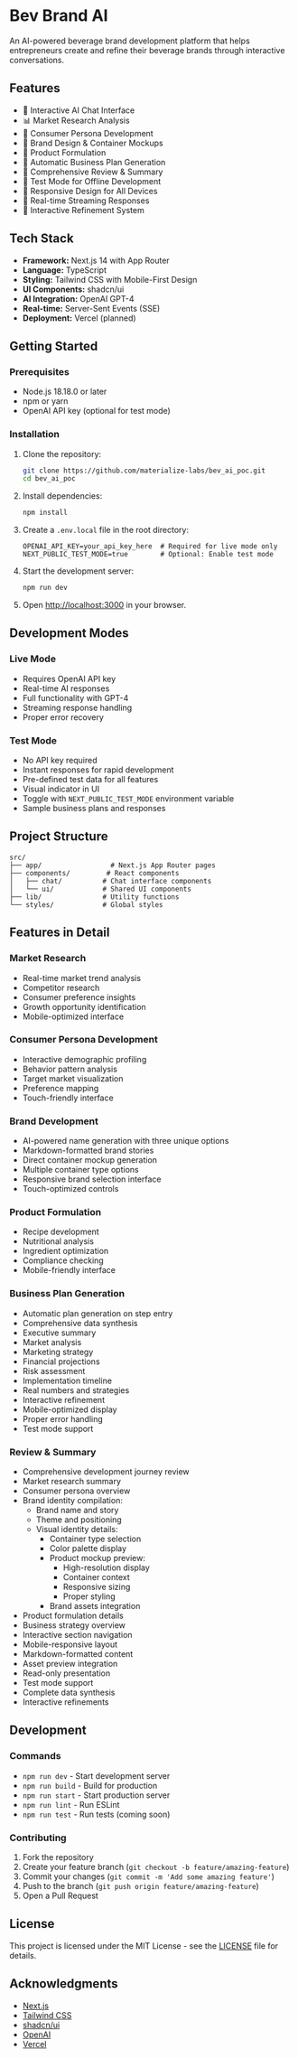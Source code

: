 # Bev Brand AI

An AI-powered beverage brand development platform that helps entrepreneurs create and refine their beverage brands through interactive conversations.

## Features

- 🤖 Interactive AI Chat Interface
- 📊 Market Research Analysis
- 👥 Consumer Persona Development
- 🎨 Brand Design & Container Mockups
- 🧪 Product Formulation
- 🔄 Automatic Business Plan Generation
- 🔄 Comprehensive Review & Summary
- 🔄 Test Mode for Offline Development
- 📱 Responsive Design for All Devices
- 💬 Real-time Streaming Responses
- 🔄 Interactive Refinement System

## Tech Stack

- **Framework:** Next.js 14 with App Router
- **Language:** TypeScript
- **Styling:** Tailwind CSS with Mobile-First Design
- **UI Components:** shadcn/ui
- **AI Integration:** OpenAI GPT-4
- **Real-time:** Server-Sent Events (SSE)
- **Deployment:** Vercel (planned)

## Getting Started

### Prerequisites

- Node.js 18.18.0 or later
- npm or yarn
- OpenAI API key (optional for test mode)

### Installation

1. Clone the repository:
   ```bash
   git clone https://github.com/materialize-labs/bev_ai_poc.git
   cd bev_ai_poc
   ```

2. Install dependencies:
   ```bash
   npm install
   ```

3. Create a `.env.local` file in the root directory:
   ```env
   OPENAI_API_KEY=your_api_key_here  # Required for live mode only
   NEXT_PUBLIC_TEST_MODE=true        # Optional: Enable test mode
   ```

4. Start the development server:
   ```bash
   npm run dev
   ```

5. Open [http://localhost:3000](http://localhost:3000) in your browser.

## Development Modes

### Live Mode
- Requires OpenAI API key
- Real-time AI responses
- Full functionality with GPT-4
- Streaming response handling
- Proper error recovery

### Test Mode
- No API key required
- Instant responses for rapid development
- Pre-defined test data for all features
- Visual indicator in UI
- Toggle with `NEXT_PUBLIC_TEST_MODE` environment variable
- Sample business plans and responses

## Project Structure

```
src/
├── app/                 # Next.js App Router pages
├── components/         # React components
│   ├── chat/          # Chat interface components
│   └── ui/            # Shared UI components
├── lib/               # Utility functions
└── styles/            # Global styles
```

## Features in Detail

### Market Research
- Real-time market trend analysis
- Competitor research
- Consumer preference insights
- Growth opportunity identification
- Mobile-optimized interface

### Consumer Persona Development
- Interactive demographic profiling
- Behavior pattern analysis
- Target market visualization
- Preference mapping
- Touch-friendly interface

### Brand Development
- AI-powered name generation with three unique options
- Markdown-formatted brand stories
- Direct container mockup generation
- Multiple container type options
- Responsive brand selection interface
- Touch-optimized controls

### Product Formulation
- Recipe development
- Nutritional analysis
- Ingredient optimization
- Compliance checking
- Mobile-friendly interface

### Business Plan Generation
- Automatic plan generation on step entry
- Comprehensive data synthesis
- Executive summary
- Market analysis
- Marketing strategy
- Financial projections
- Risk assessment
- Implementation timeline
- Real numbers and strategies
- Interactive refinement
- Mobile-optimized display
- Proper error handling
- Test mode support

### Review & Summary
- Comprehensive development journey review
- Market research summary
- Consumer persona overview
- Brand identity compilation:
  * Brand name and story
  * Theme and positioning
  * Visual identity details:
    - Container type selection
    - Color palette display
    - Product mockup preview:
      * High-resolution display
      * Container context
      * Responsive sizing
      * Proper styling
    - Brand assets integration
- Product formulation details
- Business strategy overview
- Interactive section navigation
- Mobile-responsive layout
- Markdown-formatted content
- Asset preview integration
- Read-only presentation
- Test mode support
- Complete data synthesis
- Interactive refinements

## Development

### Commands

- `npm run dev` - Start development server
- `npm run build` - Build for production
- `npm run start` - Start production server
- `npm run lint` - Run ESLint
- `npm run test` - Run tests (coming soon)

### Contributing

1. Fork the repository
2. Create your feature branch (`git checkout -b feature/amazing-feature`)
3. Commit your changes (`git commit -m 'Add some amazing feature'`)
4. Push to the branch (`git push origin feature/amazing-feature`)
5. Open a Pull Request

## License

This project is licensed under the MIT License - see the [LICENSE](LICENSE) file for details.

## Acknowledgments

- [Next.js](https://nextjs.org/)
- [Tailwind CSS](https://tailwindcss.com/)
- [shadcn/ui](https://ui.shadcn.com/)
- [OpenAI](https://openai.com/)
- [Vercel](https://vercel.com/)
